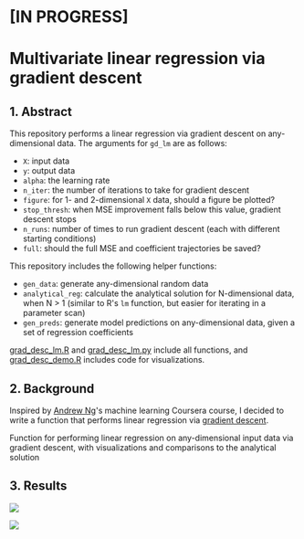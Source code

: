 # [IN PROGRESS]
# Multivariate linear regression via gradient descent

## 1. Abstract
This repository performs a linear regression via gradient descent on any-dimensional data. The arguments for `gd_lm` are as follows:
* `X`: input data
* `y`: output data
* `alpha`: the learning rate
* `n_iter`: the number of iterations to take for gradient descent
* `figure`: for 1- and 2-dimensional `X` data, should a figure be plotted?
* `stop_thresh`: when MSE improvement falls below this value, gradient descent stops
* `n_runs`: number of times to run gradient descent (each with different starting conditions)
* `full`: should the full MSE and coefficient trajectories be saved?

This repository includes the following helper functions:
* `gen_data`: generate any-dimensional random data
* `analytical_reg`: calculate the analytical solution for N-dimensional data, when N > 1 (similar to R's `lm` function, but easier for iterating in a parameter scan)
* `gen_preds`: generate model predictions on any-dimensional data, given a set of regression coefficients

[grad_desc_lm.R](grad_desc_lm.R) and [grad_desc_lm.py](grad_desc_lm.py) include all functions, and [grad_desc_demo.R](grad_desc_demo.R) includes code for visualizations.

## 2. Background
Inspired by [Andrew Ng](http://www.andrewng.org/)'s machine learning Coursera course, I decided to write a function that performs linear regression via [gradient descent](https://en.wikipedia.org/wiki/Gradient_descent).

Function for performing linear regression on any-dimensional input data via gradient descent, with visualizations and comparisons to the analytical solution




## 3. Results

![](https://i.imgur.com/ZrYHIVq.png)


![](https://i.imgur.com/vr20zSQ.png)
